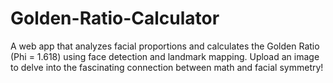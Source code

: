 # Golden-Ratio-Calculator
A web app that analyzes facial proportions and calculates the Golden Ratio (Phi = 1.618) using face detection and landmark mapping. Upload an image to delve into the fascinating connection between math and facial symmetry!
